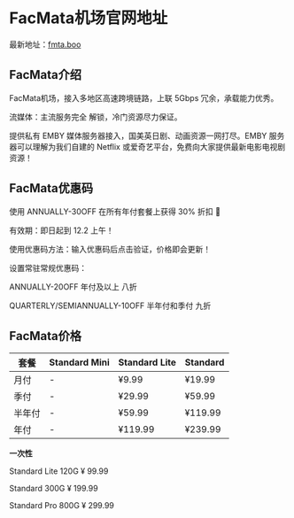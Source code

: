 # FacMata机场官网地址

最新地址：[fmta.boo](https://ooo.fmta.boo/register?code=49S2W2KZ)

## FacMata介绍

FacMata机场，接入多地区高速跨境链路，上联 5Gbps 冗余，承载能力优秀。

流媒体：主流服务完全 解锁，冷门资源尽力保证。

提供私有 EMBY 媒体服务器接入，国美英日剧、动画资源一网打尽。EMBY 服务器可以理解为我们自建的 Netflix 或爱奇艺平台，免费向大家提供最新电影电视剧资源！

## FacMata优惠码

使用 ANNUALLY-30OFF 在所有年付套餐上获得 30% 折扣 🎉

有效期：即日起到 12.2 上午！

使用优惠码方法：输入优惠码后点击验证，价格即会更新！

设置常驻常规优惠码： 

ANNUALLY-20OFF 年付及以上 八折 

QUARTERLY/SEMIANNUALLY-10OFF 半年付和季付 九折

## FacMata价格

|套餐|Standard Mini|Standard Lite|Standard|
|----|----|----|----|
|月付|-|¥9.99|¥19.99|
|季付|-|¥29.99|¥59.99|
|半年付|-|¥59.99|¥119.99|
|年付|-|¥119.99|¥239.99|

**一次性**

Standard Lite 120G ¥ 99.99

Standard 300G ¥ 199.99

Standard Pro 800G ¥ 299.99

